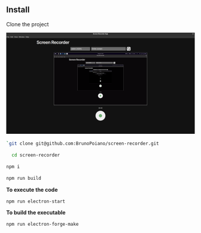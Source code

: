 
## Install
Clone the project

![Screenshot of the App.](/public/demo.png)

```bash
`git clone git@github.com:BrunoPoiano/screen-recorder.git
```
```bash
  cd screen-recorder
```
```bash
npm i
```
```bash
npm run build
```
**To execute the code**
```bash
npm run electron-start
```
**To build the executable**
```bash
npm run electron-forge-make
```

